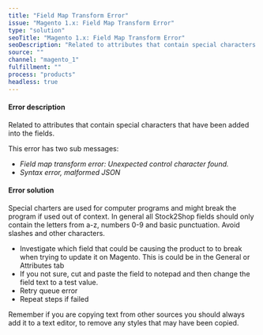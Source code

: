 ```yaml
---
title: "Field Map Transform Error"
issue: "Magento 1.x: Field Map Transform Error"
type: "solution"
seoTitle: "Magento 1.x: Field Map Transform Error"
seoDescription: "Related to attributes that contain special characters that have been added into the fields."
source: ""
channel: "magento_1"
fulfillment: ""
process: "products"
headless: true
---
```


#### Error description
 Related to attributes that contain special characters that have been added into the fields.
 
This error has two sub messages:

- *Field map transform error: Unexpected control character found.*
- *Syntax error, malformed JSON*


#### Error solution
Special charters are used for computer programs and might break the program if used out of context. In general all Stock2Shop fields should only contain the letters from a-z, numbers 0-9 and basic punctuation. Avoid slashes and other characters.

- Investigate which field that could be causing the product to to break when trying to update it on Magento. This is could be in the General or Attributes tab
- If you not sure, cut and paste the field to notepad and then change the field text to a test value.  
- Retry queue error
- Repeat steps if failed


Remember if you are copying text from other sources you should always add it to a text editor, to remove any styles that may have been copied.


